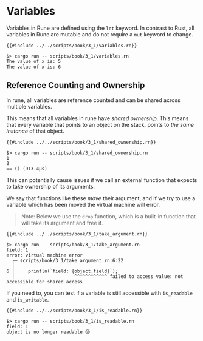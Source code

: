 # Variables

Variables in Rune are defined using the `let` keyword.
In contrast to Rust, all variables in Rune are mutable and do not require a
`mut` keyword to change.

```rust,noplaypen
{{#include ../../scripts/book/3_1/variables.rn}}
```

```text
$> cargo run -- scripts/book/3_1/variables.rn
The value of x is: 5
The value of x is: 6
```

## Reference Counting and Ownership

In rune, all variables are reference counted and can be shared across multiple
variables.

This means that all variables in rune have *shared ownership*.
This means that every variable that points to an object on the stack, points to
*the same instance* of that object.

```rust,noplaypen
{{#include ../../scripts/book/3_1/shared_ownership.rn}}
```

```text
$> cargo run -- scripts/book/3_1/shared_ownership.rn
1
2
== () (913.4µs)
```

This can potentially cause issues if we call an external function that expects
to take ownership of its arguments.

We say that functions like these *move* their argument, and if we try to use a
variable which has been moved the virtual machine will error.

> Note: Below we use the `drop` function, which is a built-in function that will
> take its argument and free it.

```rust,noplaypen
{{#include ../../scripts/book/3_1/take_argument.rn}}
```

```text
$> cargo run -- scripts/book/3_1/take_argument.rn
field: 1
error: virtual machine error
  ┌─ scripts/book/3_1/take_argument.rn:6:22
  │
6 │     println(`field: {object.field}`);
  │                      ^^^^^^^^^^^^ failed to access value: not accessible for shared access

```

If you need to, you can test if a variable is still accessible with
`is_readable` and `is_writable`.

```rust,noplaypen
{{#include ../../scripts/book/3_1/is_readable.rn}}
```

```text
$> cargo run -- scripts/book/3_1/is_readable.rn
field: 1
object is no longer readable 😢
```